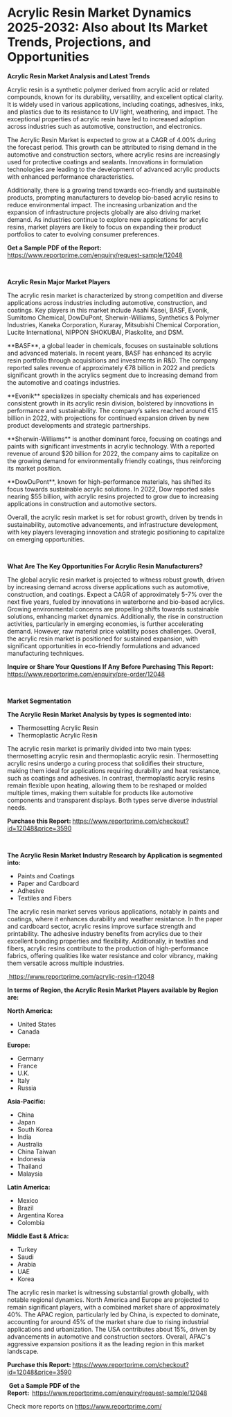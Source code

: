 <p><h1>Acrylic Resin Market Dynamics 2025-2032: Also about Its Market Trends, Projections, and Opportunities</h1></p><p><strong>Acrylic Resin Market Analysis and Latest Trends</strong></p>
<p><p>Acrylic resin is a synthetic polymer derived from acrylic acid or related compounds, known for its durability, versatility, and excellent optical clarity. It is widely used in various applications, including coatings, adhesives, inks, and plastics due to its resistance to UV light, weathering, and impact. The exceptional properties of acrylic resin have led to increased adoption across industries such as automotive, construction, and electronics.</p><p>The Acrylic Resin Market is expected to grow at a CAGR of 4.00% during the forecast period. This growth can be attributed to rising demand in the automotive and construction sectors, where acrylic resins are increasingly used for protective coatings and sealants. Innovations in formulation technologies are leading to the development of advanced acrylic products with enhanced performance characteristics. </p><p>Additionally, there is a growing trend towards eco-friendly and sustainable products, prompting manufacturers to develop bio-based acrylic resins to reduce environmental impact. The increasing urbanization and the expansion of infrastructure projects globally are also driving market demand. As industries continue to explore new applications for acrylic resins, market players are likely to focus on expanding their product portfolios to cater to evolving consumer preferences.</p></p>
<p><strong>Get a Sample PDF of the Report:&nbsp;</strong> <a href="https://www.reportprime.com/enquiry/request-sample/12048?utm_campaign=3523&utm_medium=2&utm_source=Github&utm_content=ia&utm_term=17032025&utm_id=acrylic-resin">https://www.reportprime.com/enquiry/request-sample/12048</a></p>
<p>&nbsp;</p>
<p><strong>Acrylic Resin Major Market Players</strong></p>
<p><p>The acrylic resin market is characterized by strong competition and diverse applications across industries including automotive, construction, and coatings. Key players in this market include Asahi Kasei, BASF, Evonik, Sumitomo Chemical, DowDuPont, Sherwin-Williams, Synthetics & Polymer Industries, Kaneka Corporation, Kuraray, Mitsubishi Chemical Corporation, Lucite International, NIPPON SHOKUBAI, Plaskolite, and DSM.</p><p>**BASF**, a global leader in chemicals, focuses on sustainable solutions and advanced materials. In recent years, BASF has enhanced its acrylic resin portfolio through acquisitions and investments in R&D. The company reported sales revenue of approximately €78 billion in 2022 and predicts significant growth in the acrylics segment due to increasing demand from the automotive and coatings industries.</p><p>**Evonik** specializes in specialty chemicals and has experienced consistent growth in its acrylic resin division, bolstered by innovations in performance and sustainability. The company’s sales reached around €15 billion in 2022, with projections for continued expansion driven by new product developments and strategic partnerships.</p><p>**Sherwin-Williams** is another dominant force, focusing on coatings and paints with significant investments in acrylic technology. With a reported revenue of around $20 billion for 2022, the company aims to capitalize on the growing demand for environmentally friendly coatings, thus reinforcing its market position.</p><p>**DowDuPont**, known for high-performance materials, has shifted its focus towards sustainable acrylic solutions. In 2022, Dow reported sales nearing $55 billion, with acrylic resins projected to grow due to increasing applications in construction and automotive sectors.</p><p>Overall, the acrylic resin market is set for robust growth, driven by trends in sustainability, automotive advancements, and infrastructure development, with key players leveraging innovation and strategic positioning to capitalize on emerging opportunities.</p></p>
<p>&nbsp;</p>
<p><strong>What Are The Key Opportunities For Acrylic Resin Manufacturers?</strong></p>
<p><p>The global acrylic resin market is projected to witness robust growth, driven by increasing demand across diverse applications such as automotive, construction, and coatings. Expect a CAGR of approximately 5-7% over the next five years, fueled by innovations in waterborne and bio-based acrylics. Growing environmental concerns are propelling shifts towards sustainable solutions, enhancing market dynamics. Additionally, the rise in construction activities, particularly in emerging economies, is further accelerating demand. However, raw material price volatility poses challenges. Overall, the acrylic resin market is positioned for sustained expansion, with significant opportunities in eco-friendly formulations and advanced manufacturing techniques.</p></p>
<p><strong>Inquire or Share Your Questions If Any Before Purchasing This Report:</strong> <a href="https://www.reportprime.com/enquiry/pre-order/12048?utm_campaign=3523&utm_medium=2&utm_source=Github&utm_content=ia&utm_term=17032025&utm_id=acrylic-resin">https://www.reportprime.com/enquiry/pre-order/12048</a></p>
<p>&nbsp;</p>
<p><strong>Market Segmentation</strong></p>
<p><strong>The Acrylic Resin Market Analysis by types is segmented into:</strong></p>
<p><ul><li>Thermosetting Acrylic Resin</li><li>Thermoplastic Acrylic Resin</li></ul></p>
<p><p>The acrylic resin market is primarily divided into two main types: thermosetting acrylic resin and thermoplastic acrylic resin. Thermosetting acrylic resins undergo a curing process that solidifies their structure, making them ideal for applications requiring durability and heat resistance, such as coatings and adhesives. In contrast, thermoplastic acrylic resins remain flexible upon heating, allowing them to be reshaped or molded multiple times, making them suitable for products like automotive components and transparent displays. Both types serve diverse industrial needs.</p></p>
<p><strong>Purchase this Report:&nbsp;</strong><a href="https://www.reportprime.com/checkout?id=12048&price=3590&utm_campaign=3523&utm_medium=2&utm_source=Github&utm_content=ia&utm_term=17032025&utm_id=acrylic-resin">https://www.reportprime.com/checkout?id=12048&price=3590</a></p>
<p>&nbsp;</p>
<p><strong>The Acrylic Resin Market Industry Research by Application is segmented into:</strong></p>
<p><ul><li>Paints and Coatings</li><li>Paper and Cardboard</li><li>Adhesive</li><li>Textiles and Fibers</li></ul></p>
<p><p>The acrylic resin market serves various applications, notably in paints and coatings, where it enhances durability and weather resistance. In the paper and cardboard sector, acrylic resins improve surface strength and printability. The adhesive industry benefits from acrylics due to their excellent bonding properties and flexibility. Additionally, in textiles and fibers, acrylic resins contribute to the production of high-performance fabrics, offering qualities like water resistance and color vibrancy, making them versatile across multiple industries.</p></p>
<p><a href="https://www.reportprime.com/acrylic-resin-r12048?utm_campaign=3523&utm_medium=2&utm_source=Github&utm_content=ia&utm_term=17032025&utm_id=acrylic-resin">&nbsp;https://www.reportprime.com/acrylic-resin-r12048</a></p>
<p><strong>In terms of Region, the Acrylic Resin Market Players available by Region are:</strong></p>
<p>
    <p> <strong> North America: </strong>
        <ul>
            <li>United States</li>
            <li>Canada</li>
        </ul>
        </p> 
    <p> <strong> Europe: </strong>
        <ul>
            <li>Germany</li>
            <li>France</li>
            <li>U.K.</li>
            <li>Italy</li>
            <li>Russia</li>
        </ul>
        </p> 
    <p> <strong> Asia-Pacific: </strong>
        <ul>
            <li>China</li>
            <li>Japan</li>
            <li>South Korea</li>
            <li>India</li>
            <li>Australia</li>
            <li>China Taiwan</li>
            <li>Indonesia</li>
            <li>Thailand</li>
            <li>Malaysia</li>
        </ul>
        </p> 
    <p> <strong> Latin America: </strong>
        <ul>
            <li>Mexico</li>
            <li>Brazil</li>
            <li>Argentina Korea</li>
            <li>Colombia</li>
        </ul>
        </p> 
    <p> <strong> Middle East & Africa: </strong>
        <ul>
            <li>Turkey</li>
            <li>Saudi</li>
            <li>Arabia</li>
            <li>UAE</li>
            <li>Korea</li>
        </ul>
    </p>
    </p>
<p><p>The acrylic resin market is witnessing substantial growth globally, with notable regional dynamics. North America and Europe are projected to remain significant players, with a combined market share of approximately 40%. The APAC region, particularly led by China, is expected to dominate, accounting for around 45% of the market share due to rising industrial applications and urbanization. The USA contributes about 15%, driven by advancements in automotive and construction sectors. Overall, APAC's aggressive expansion positions it as the leading region in this market landscape.</p></p>
<p><strong>Purchase this Report: </strong><a href="https://www.reportprime.com/checkout?id=12048&price=3590&utm_campaign=3523&utm_medium=2&utm_source=Github&utm_content=ia&utm_term=17032025&utm_id=acrylic-resin">https://www.reportprime.com/checkout?id=12048&price=3590</a></p>
<p>&nbsp;<strong>Get a Sample PDF of the Report:&nbsp;&nbsp;</strong><a href="https://www.reportprime.com/enquiry/request-sample/12048?utm_campaign=3523&utm_medium=2&utm_source=Github&utm_content=ia&utm_term=17032025&utm_id=acrylic-resin">https://www.reportprime.com/enquiry/request-sample/12048</a></p>
<p><strong></strong></p>
<p>Check more reports on <a href="https://www.reportprime.com/?utm_campaign=3523&utm_medium=2&utm_source=Github&utm_content=ia&utm_term=17032025&utm_id=acrylic-resin">https://www.reportprime.com/</a></p>